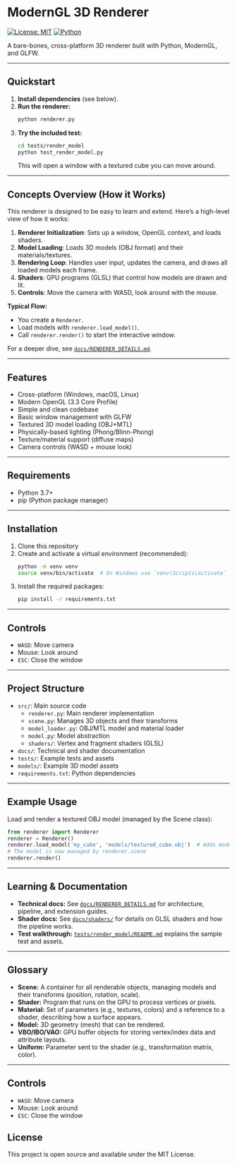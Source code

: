 # ModernGL 3D Renderer

[![License: MIT](https://img.shields.io/badge/License-MIT-yellow.svg)](LICENSE)
[![Python](https://img.shields.io/badge/python-3.7%2B-blue.svg)](https://www.python.org/)

A bare-bones, cross-platform 3D renderer built with Python, ModernGL, and GLFW.

---

## Quickstart

1. **Install dependencies** (see below).
2. **Run the renderer:**
   ```bash
   python renderer.py
   ```
3. **Try the included test:**
   ```bash
   cd tests/render_model
   python test_render_model.py
   ```
   This will open a window with a textured cube you can move around.

---

## Concepts Overview (How it Works)

This renderer is designed to be easy to learn and extend. Here’s a high-level view of how it works:

1. **Renderer Initialization**: Sets up a window, OpenGL context, and loads shaders.
2. **Model Loading**: Loads 3D models (OBJ format) and their materials/textures.
3. **Rendering Loop**: Handles user input, updates the camera, and draws all loaded models each frame.
4. **Shaders**: GPU programs (GLSL) that control how models are drawn and lit.
5. **Controls**: Move the camera with WASD, look around with the mouse.

**Typical Flow:**
- You create a `Renderer`.
- Load models with `renderer.load_model()`.
- Call `renderer.render()` to start the interactive window.

For a deeper dive, see [`docs/RENDERER_DETAILS.md`](docs/RENDERER_DETAILS.md).

---

## Features

- Cross-platform (Windows, macOS, Linux)
- Modern OpenGL (3.3 Core Profile)
- Simple and clean codebase
- Basic window management with GLFW
- Textured 3D model loading (OBJ+MTL)
- Physically-based lighting (Phong/Blinn-Phong)
- Texture/material support (diffuse maps)
- Camera controls (WASD + mouse look)

---

## Requirements

- Python 3.7+
- pip (Python package manager)

---

## Installation

1. Clone this repository
2. Create and activate a virtual environment (recommended):
   ```bash
   python -m venv venv
   source venv/bin/activate  # On Windows use `venv\Scripts\activate`
   ```
3. Install the required packages:
   ```bash
   pip install -r requirements.txt
   ```

---

## Controls

- `WASD`: Move camera
- Mouse: Look around
- `ESC`: Close the window

---

## Project Structure

- `src/`: Main source code
  - `renderer.py`: Main renderer implementation
  - `scene.py`: Manages 3D objects and their transforms
  - `model_loader.py`: OBJ/MTL model and material loader
  - `model.py`: Model abstraction
  - `shaders/`: Vertex and fragment shaders (GLSL)
- `docs/`: Technical and shader documentation
- `tests/`: Example tests and assets
- `models/`: Example 3D model assets
- `requirements.txt`: Python dependencies

---

## Example Usage

Load and render a textured OBJ model (managed by the Scene class):
```python
from renderer import Renderer
renderer = Renderer()
renderer.load_model('my_cube', 'models/textured_cube.obj')  # Adds model to renderer.scene
# The model is now managed by renderer.scene
renderer.render()
```

---

## Learning & Documentation

- **Technical docs:** See [`docs/RENDERER_DETAILS.md`](docs/RENDERER_DETAILS.md) for architecture, pipeline, and extension guides.
- **Shader docs:** See [`docs/shaders/`](docs/shaders/) for details on GLSL shaders and how the pipeline works.
- **Test walkthrough:** [`tests/render_model/README.md`](tests/render_model/README.md) explains the sample test and assets.

---

## Glossary

- **Scene:** A container for all renderable objects, managing models and their transforms (position, rotation, scale).
- **Shader:** Program that runs on the GPU to process vertices or pixels.
- **Material:** Set of parameters (e.g., textures, colors) and a reference to a shader, describing how a surface appears.
- **Model:** 3D geometry (mesh) that can be rendered.
- **VBO/IBO/VAO:** GPU buffer objects for storing vertex/index data and attribute layouts.
- **Uniform:** Parameter sent to the shader (e.g., transformation matrix, color).

---

## Controls

- `WASD`: Move camera
- Mouse: Look around
- `ESC`: Close the window



## License

This project is open source and available under the MIT License.
